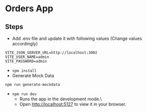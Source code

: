 # Orders App

## Steps
- Add .env file and update it with following values (Change values accordingly)
```
VITE_JSON_SERVER_URL=http://localhost:3002
VITE_USER_NAME=admin
VITE_PASSWORD=admin
```
- `npm install`
- Generate Mock Data
```
npm run generate-mockdata 
```
- `npm run dev`
    - Runs the app in the development mode.\
    - Open [http://localhost:5127](http://localhost:5127) to view it in your browser.